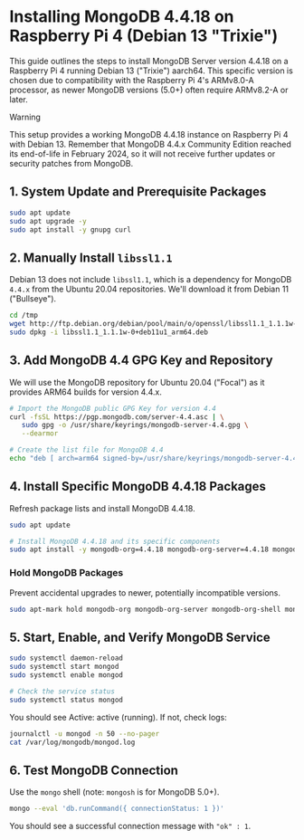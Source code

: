# Installing MongoDB 4.4.18 on Raspberry Pi 4 (Debian 13 "Trixie")

This guide outlines the steps to install MongoDB Server version 4.4.18 on a Raspberry Pi 4 running Debian 13 ("Trixie") aarch64. This specific version is chosen due to compatibility with the Raspberry Pi 4's ARMv8.0-A processor, as newer MongoDB versions (5.0+) often require ARMv8.2-A or later.

> [!WARNING]
> This setup provides a working MongoDB 4.4.18 instance on Raspberry Pi 4 with Debian 13. Remember that MongoDB 4.4.x Community Edition reached its end-of-life in February 2024, so it will not receive further updates or security patches from MongoDB.

## 1. System Update and Prerequisite Packages

```bash
sudo apt update
sudo apt upgrade -y
sudo apt install -y gnupg curl
```

## 2. Manually Install `libssl1.1`

Debian 13 does not include `libssl1.1`, which is a dependency for MongoDB `4.4.x` from the Ubuntu 20.04 repositories. We'll download it from Debian 11 ("Bullseye").

```bash
cd /tmp
wget http://ftp.debian.org/debian/pool/main/o/openssl/libssl1.1_1.1.1w-0+deb11u1_arm64.deb
sudo dpkg -i libssl1.1_1.1.1w-0+deb11u1_arm64.deb
```

## 3. Add MongoDB 4.4 GPG Key and Repository

We will use the MongoDB repository for Ubuntu 20.04 ("Focal") as it provides ARM64 builds for version 4.4.x.

```bash
# Import the MongoDB public GPG Key for version 4.4
curl -fsSL https://pgp.mongodb.com/server-4.4.asc | \
   sudo gpg -o /usr/share/keyrings/mongodb-server-4.4.gpg \
   --dearmor

# Create the list file for MongoDB 4.4
echo "deb [ arch=arm64 signed-by=/usr/share/keyrings/mongodb-server-4.4.gpg ] https://repo.mongodb.org/apt/ubuntu focal/mongodb-org/4.4 multiverse" | sudo tee /etc/apt/sources.list.d/mongodb-org-4.4.list
```

## 4. Install Specific MongoDB 4.4.18 Packages

Refresh package lists and install MongoDB 4.4.18.

```bash
sudo apt update

# Install MongoDB 4.4.18 and its specific components
sudo apt install -y mongodb-org=4.4.18 mongodb-org-server=4.4.18 mongodb-org-shell=4.4.18 mongodb-org-mongos=4.4.18 mongodb-org-tools=4.4.18
```

### Hold MongoDB Packages

Prevent accidental upgrades to newer, potentially incompatible versions.

```bash
sudo apt-mark hold mongodb-org mongodb-org-server mongodb-org-shell mongodb-org-mongos mongodb-org-tools
```

## 5. Start, Enable, and Verify MongoDB Service

```bash
sudo systemctl daemon-reload
sudo systemctl start mongod
sudo systemctl enable mongod

# Check the service status
sudo systemctl status mongod
```

You should see Active: active (running). If not, check logs:

```bash
journalctl -u mongod -n 50 --no-pager
cat /var/log/mongodb/mongod.log
```

## 6. Test MongoDB Connection

Use the `mongo` shell (note: `mongosh` is for MongoDB 5.0+).

```bash
mongo --eval 'db.runCommand({ connectionStatus: 1 })'
```

You should see a successful connection message with `"ok" : 1`.
